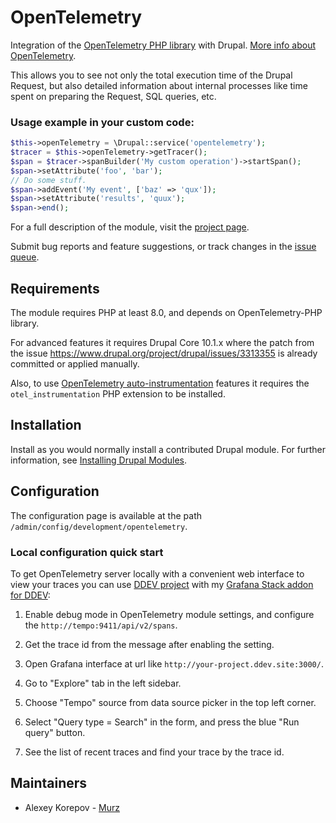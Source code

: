 # OpenTelemetry

Integration of the [OpenTelemetry PHP library](https://github.com/open-telemetry/opentelemetry-php)
 with Drupal. [More info about OpenTelemetry](https://opentelemetry.io/).

This allows you to see not only the total execution time of the Drupal Request,
but also detailed information about internal processes like time spent on
preparing the Request, SQL  queries, etc.

### Usage example in your custom code:

```php
$this->openTelemetry = \Drupal::service('opentelemetry');
$tracer = $this->openTelemetry->getTracer();
$span = $tracer->spanBuilder('My custom operation')->startSpan();
$span->setAttribute('foo', 'bar');
// Do some stuff.
$span->addEvent('My event', ['baz' => 'qux']);
$span->setAttribute('results', 'quux');
$span->end();
```

For a full description of the module, visit the
[project page](https://www.drupal.org/project/opentelemetry).

Submit bug reports and feature suggestions, or track changes in the
[issue queue](https://www.drupal.org/project/issues/opentelemetry).


## Requirements

The module requires PHP at least 8.0, and depends on OpenTelemetry-PHP library.

For advanced features it requires Drupal Core 10.1.x where the patch from the
issue https://www.drupal.org/project/drupal/issues/3313355 is already committed
or applied manually.

Also, to use [OpenTelemetry auto-instrumentation](https://github.com/open-telemetry/opentelemetry-php-instrumentation)
features it requires the `otel_instrumentation` PHP extension to be installed.


## Installation

Install as you would normally install a contributed Drupal module. For further
information, see
[Installing Drupal Modules](https://www.drupal.org/docs/extending-drupal/installing-drupal-modules).


## Configuration

The configuration page is available at the path
`/admin/config/development/opentelemetry`.


### Local configuration quick start

To get OpenTelemetry server locally with a convenient web interface to view your
traces you can use [DDEV project](https://ddev.readthedocs.io/) with my
[Grafana Stack addon for DDEV](https://github.com/MurzNN/ddev-grafana):

1. Enable debug mode in OpenTelemetry module settings, and configure the `http://tempo:9411/api/v2/spans`.

2. Get the trace id from the message after enabling the setting.

3. Open Grafana interface at url like `http://your-project.ddev.site:3000/`.

4. Go to "Explore" tab in the left sidebar.

5. Choose "Tempo" source from data source picker in the top left corner.

6. Select "Query type = Search" in the form, and press the blue "Run query"
button.

7. See the list of recent traces and find your trace by the trace id.


## Maintainers
<!-- cSpell:disable -->
- Alexey Korepov - [Murz](https://www.drupal.org/u/murz)
<!-- cSpell:enable -->
